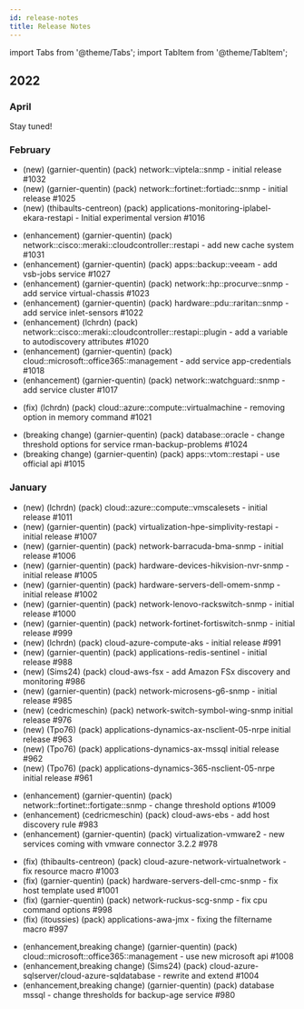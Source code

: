 ```yaml
---
id: release-notes
title: Release Notes
---
```


import Tabs from '@theme/Tabs';
import TabItem from '@theme/TabItem';

## 2022

### April 

Stay tuned!

### February

<Tabs groupId="sync">
<TabItem value="New connectors" label="New connectors">

- (new) (garnier-quentin) (pack) network::viptela::snmp - initial release #1032
- (new) (garnier-quentin) (pack) network::fortinet::fortiadc::snmp - initial release #1025
- (new) (thibaults-centreon) (pack) applications-monitoring-iplabel-ekara-restapi - Initial experimental version #1016

</TabItem>
<TabItem value="Enhancements" label="Enhancements">

- (enhancement) (garnier-quentin) (pack) network::cisco::meraki::cloudcontroller::restapi - add new cache system #1031
- (enhancement) (garnier-quentin) (pack) apps::backup::veeam - add vsb-jobs service #1027
- (enhancement) (garnier-quentin) (pack) network::hp::procurve::snmp - add service virtual-chassis #1023
- (enhancement) (garnier-quentin) (pack) hardware::pdu::raritan::snmp - add service inlet-sensors #1022
- (enhancement) (lchrdn) (pack) network::cisco::meraki::cloudcontroller::restapi::plugin - add a variable to autodiscovery attributes #1020
- (enhancement) (garnier-quentin) (pack) cloud::microsoft::office365::management - add service app-credentials #1018
- (enhancement) (garnier-quentin) (pack) network::watchguard::snmp - add service cluster #1017

</TabItem>
<TabItem value="Fix" label="Fix">

- (fix) (lchrdn) (pack) cloud::azure::compute::virtualmachine - removing option in memory command #1021

</TabItem>
<TabItem value="Breaking changes" label="Breaking changes">

- (breaking change) (garnier-quentin) (pack) database::oracle - change threshold options for service rman-backup-problems #1024
- (breaking change) (garnier-quentin) (pack) apps::vtom::restapi - use official api #1015

</TabItem>
</Tabs>

### January

<Tabs groupId="sync">
<TabItem value="New connectors" label="New connectors">

- (new) (lchrdn) (pack) cloud::azure::compute::vmscalesets - initial release #1011
- (new) (garnier-quentin) (pack) virtualization-hpe-simplivity-restapi - initial release #1007
- (new) (garnier-quentin) (pack) network-barracuda-bma-snmp - initial release #1006
- (new) (garnier-quentin) (pack) hardware-devices-hikvision-nvr-snmp - initial release #1005
- (new) (garnier-quentin) (pack) hardware-servers-dell-omem-snmp - initial release #1002
- (new) (garnier-quentin) (pack) network-lenovo-rackswitch-snmp - initial release #1000
- (new) (garnier-quentin) (pack) network-fortinet-fortiswitch-snmp - initial release #999
- (new) (lchrdn) (pack) cloud-azure-compute-aks - initial release #991
- (new) (garnier-quentin) (pack) applications-redis-sentinel - initial release #988
- (new) (Sims24) (pack) cloud-aws-fsx - add Amazon FSx discovery and monitoring #986
- (new) (garnier-quentin) (pack) network-microsens-g6-snmp - initial release #985
- (new) (cedricmeschin) (pack) network-switch-symbol-wing-snmp initial release #976
- (new) (Tpo76) (pack) applications-dynamics-ax-nsclient-05-nrpe initial release #963
- (new) (Tpo76) (pack) applications-dynamics-ax-mssql initial release #962
- (new) (Tpo76) (pack) applications-dynamics-365-nsclient-05-nrpe initial release #961

</TabItem>
<TabItem value="Enhancements" label="Enhancements">

- (enhancement) (garnier-quentin) (pack) network::fortinet::fortigate::snmp - change threshold options  #1009
- (enhancement) (cedricmeschin) (pack) cloud-aws-ebs - add host discovery rule #983
- (enhancement) (garnier-quentin) (pack) virtualization-vmware2 - new services coming with vmware connector 3.2.2 #978

</TabItem>
<TabItem value="Fix" label="Fix">

- (fix) (thibaults-centreon) (pack) cloud-azure-network-virtualnetwork - fix resource macro #1003
- (fix) (garnier-quentin) (pack) hardware-servers-dell-cmc-snmp  - fix host template used #1001
- (fix) (garnier-quentin) (pack) network-ruckus-scg-snmp - fix cpu command options #998
- (fix) (itoussies) (pack) applications-awa-jmx - fixing the filtername macro #997

</TabItem>
<TabItem value="Breaking changes" label="Breaking changes">

- (enhancement,breaking change) (garnier-quentin) (pack) cloud::microsoft::office365::management - use new microsoft api #1008
- (enhancement,breaking change) (Sims24) (pack) cloud-azure-sqlserver/cloud-azure-sqldatabase - rewrite and extend #1004
- (enhancement,breaking change) (garnier-quentin) (pack) database mssql - change thresholds for backup-age service #980

</TabItem>
</Tabs>